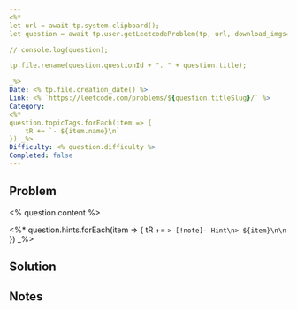 ```yaml
---
<%* 
let url = await tp.system.clipboard();
let question = await tp.user.getLeetcodeProblem(tp, url, download_imgs=true, img_folder="assets/leetcode_imgs");

// console.log(question);

tp.file.rename(question.questionId + ". " + question.title);

_%>
Date: <% tp.file.creation_date() %>
Link: <% `https://leetcode.com/problems/${question.titleSlug}/` %>
Category: 
<%*
question.topicTags.forEach(item => {
	tR += `- ${item.name}\n`
}) _%>
Difficulty: <% question.difficulty %>
Completed: false
---
```


## Problem

<% question.content %>

<%*
question.hints.forEach(item => {
	tR += `> [!note]- Hint\n> ${item}\n\n`
})
_%>


## Solution 


## Notes